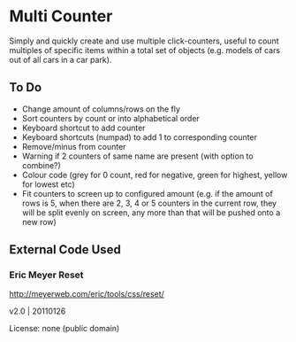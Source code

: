 # Multi Counter
Simply and quickly create and use multiple click-counters, useful to count multiples of specific items within a total set of objects (e.g. models of cars out of all cars in a car park).

## To Do
- Change amount of columns/rows on the fly
- Sort counters by count or into alphabetical order
- Keyboard shortcut to add counter
- Keyboard shortcuts (numpad) to add 1 to corresponding counter
- Remove/minus from counter
- Warning if 2 counters of same name are present (with option to combine?)
- Colour code (grey for 0 count, red for negative, green for highest, yellow for lowest etc)
- Fit counters to screen up to configured amount (e.g. if the amount of rows is 5, when there are 2, 3, 4 or 5 counters in the current row, they will be split evenly on screen, any more than that will be pushed onto a new row)

## External Code Used

### Eric Meyer Reset

http://meyerweb.com/eric/tools/css/reset/

v2.0 | 20110126

License: none (public domain)
